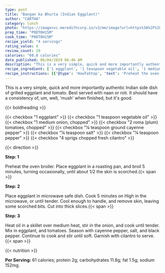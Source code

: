 ```yaml
---
type: post
title: "Bangan ka Bhurta (Indian Eggplant)"
author: "CARTHA"
category: lunch
photo: "https://imagesvc.meredithcorp.io/v3/mm/image?url=https%3A%2F%2Fimages.media-allrecipes.com%2Fuserphotos%2F280150.jpg"
prep_time: "P0DT0H15M"
cook_time: "P0DT0H15M"
recipe_yield: "4 servings"
rating_value: 4
review_count: 29
calories: "60.8 calories"
date_published: 06/04/2019 06:46 AM
description: "This is a very simple, quick and more importantly authentic Indian side dish of grilled eggplant and tomato. Best served with naan or roti. It should have a consistency of, um, well, 'mush' when finished, but it's good."
recipe_ingredient: ['1 eggplant', '1 teaspoon vegetable oil', '1 medium onion, chopped', '2 roma (plum) tomatoes, chopped', '¼ teaspoon ground cayenne pepper', '¼ teaspoon salt', '¼ teaspoon pepper', '4 sprigs chopped fresh cilantro']
recipe_instructions: [{'@type': 'HowToStep', 'text': 'Preheat the oven broiler. Place eggplant in a roasting pan, and broil 5 minutes, turning occasionally, until about 1/2 the skin is scorched.\n'}, {'@type': 'HowToStep', 'text': 'Place eggplant in microwave safe dish. Cook 5 minutes on High in the microwave, or until tender. Cool enough to handle, and remove skin, leaving some scorched bits. Cut into thick slices.\n'}, {'@type': 'HowToStep', 'text': 'Heat oil in a skillet over medium heat, stir in the onion, and cook until tender. Mix in eggplant, and tomatoes. Season with cayenne pepper, salt, and black pepper. Continue to cook and stir until soft. Garnish with cilantro to serve.\n'}]
---
```


This is a very simple, quick and more importantly authentic Indian side dish of grilled eggplant and tomato. Best served with naan or roti. It should have a consistency of, um, well, 'mush' when finished, but it's good. 

{{< boldheading >}}

{{< checkbox "1  eggplant" >}}
{{< checkbox "1 teaspoon vegetable oil" >}}
{{< checkbox "1 medium onion, chopped" >}}
{{< checkbox "2  roma (plum) tomatoes, chopped" >}}
{{< checkbox "¼ teaspoon ground cayenne pepper" >}}
{{< checkbox "¼ teaspoon salt" >}}
{{< checkbox "¼ teaspoon pepper" >}}
{{< checkbox "4 sprigs chopped fresh cilantro" >}}


{{< direction >}}

**Step: 1**

Preheat the oven broiler. Place eggplant in a roasting pan, and broil 5 minutes, turning occasionally, until about 1/2 the skin is scorched.{{< span >}}

**Step: 2**

Place eggplant in microwave safe dish. Cook 5 minutes on High in the microwave, or until tender. Cool enough to handle, and remove skin, leaving some scorched bits. Cut into thick slices.{{< span >}}

**Step: 3**

Heat oil in a skillet over medium heat, stir in the onion, and cook until tender. Mix in eggplant, and tomatoes. Season with cayenne pepper, salt, and black pepper. Continue to cook and stir until soft. Garnish with cilantro to serve.{{< span >}}

{{< nutrition >}}

**Per Serving:** 61 calories; protein 2g; carbohydrates 11.8g; fat 1.5g; sodium 152mg.